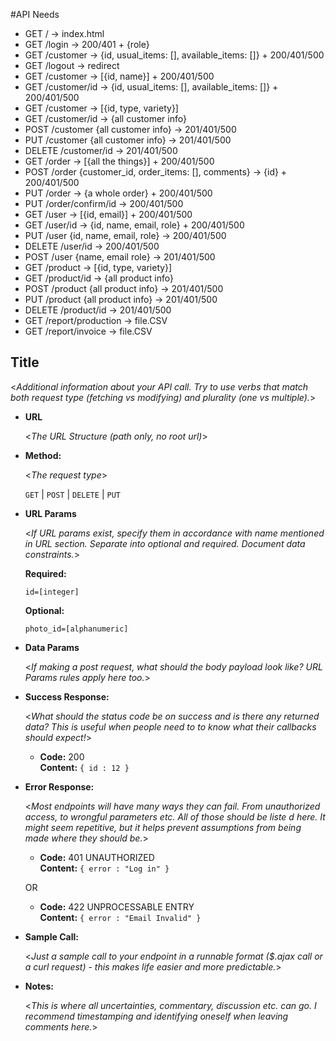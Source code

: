 #API Needs
* GET / -> index.html
* GET /login -> 200/401 + {role}
* GET /customer -> {id, usual_items: [], available_items: []} + 200/401/500
* GET /logout -> redirect
* GET /customer -> [{id, name}] + 200/401/500
* GET /customer/id -> {id, usual_items: [], available_items: []} + 200/401/500
* GET /customer -> [{id, type, variety}]
* GET /customer/id -> {all customer info}
* POST /customer {all customer info} -> 201/401/500
* PUT /customer {all customer info} -> 201/401/500
* DELETE /customer/id -> 201/401/500
* GET /order -> [{all the things}] + 200/401/500
* POST /order {customer_id, order_items: [], comments} -> {id} + 200/401/500
* PUT /order -> {a whole order} + 200/401/500
* PUT /order/confirm/id -> 200/401/500
* GET /user -> [{id, email}] + 200/401/500
* GET /user/id -> {id, name, email, role} + 200/401/500
* PUT /user {id, name, email, role} -> 200/401/500
* DELETE /user/id -> 200/401/500
* POST /user {name, email role} -> 201/401/500
* GET /product -> [{id, type, variety}]
* GET /product/id -> {all product info}
* POST /product {all product info} -> 201/401/500
* PUT /product {all product info} -> 201/401/500
* DELETE /product/id -> 201/401/500
* GET /report/production -> file.CSV
* GET /report/invoice -> file.CSV



**Title**
----
  <_Additional information about your API call. Try to use verbs that match both request type (fetching vs modifying) and plurality (one vs multiple)._>

* **URL**

  <_The URL Structure (path only, no root url)_>

* **Method:**

  <_The request type_>

  `GET` | `POST` | `DELETE` | `PUT`

*  **URL Params**

   <_If URL params exist, specify them in accordance with name mentioned in URL section. Separate into optional and required. Document data constraints._>

   **Required:**

   `id=[integer]`

   **Optional:**

   `photo_id=[alphanumeric]`

* **Data Params**

  <_If making a post request, what should the body payload look like? URL Params rules apply here too._>

* **Success Response:**

  <_What should the status code be on success and is there any returned data? This is useful when people need to to know what their callbacks should expect!_>

  * **Code:** 200 <br />
    **Content:** `{ id : 12 }`

* **Error Response:**

  <_Most endpoints will have many ways they can fail. From unauthorized access, to wrongful parameters etc. All of those should be liste d here. It might seem repetitive, but it helps prevent assumptions from being made where they should be._>

  * **Code:** 401 UNAUTHORIZED <br />
    **Content:** `{ error : "Log in" }`

  OR

  * **Code:** 422 UNPROCESSABLE ENTRY <br />
    **Content:** `{ error : "Email Invalid" }`

* **Sample Call:**

  <_Just a sample call to your endpoint in a runnable format ($.ajax call or a curl request) - this makes life easier and more predictable._>

* **Notes:**

  <_This is where all uncertainties, commentary, discussion etc. can go. I recommend timestamping and identifying oneself when leaving comments here._>
